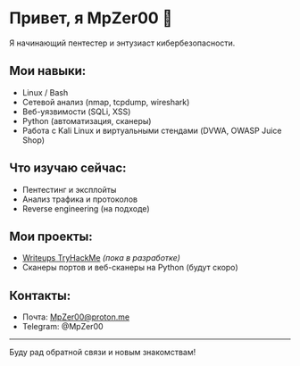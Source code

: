 # Привет, я MpZer00 👋

Я начинающий пентестер и энтузиаст кибербезопасности.

## Мои навыки:
- Linux / Bash
- Сетевой анализ (nmap, tcpdump, wireshark)
- Веб-уязвимости (SQLi, XSS)
- Python (автоматизация, сканеры)
- Работа с Kali Linux и виртуальными стендами (DVWA, OWASP Juice Shop)

## Что изучаю сейчас:
- Пентестинг и эксплойты
- Анализ трафика и протоколов
- Reverse engineering (на подходе)

## Мои проекты:
- [Writeups TryHackMe](https://tryhackme.com/p/MpZer00) *(пока в разработке)*
- Сканеры портов и веб-сканеры на Python (будут скоро)

## Контакты:
- Почта: MpZer00@proton.me
- Telegram: @MpZer00 

---

Буду рад обратной связи и новым знакомствам!


